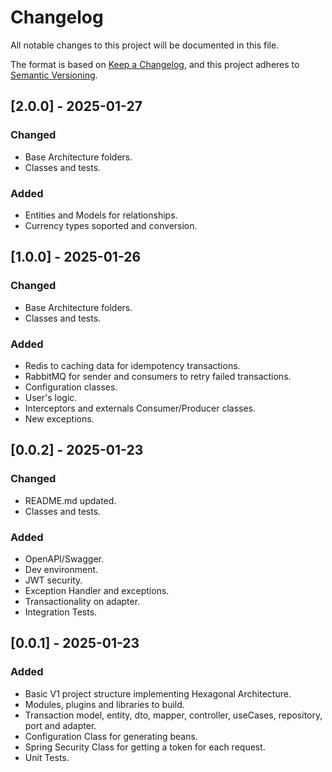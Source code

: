 # Changelog

All notable changes to this project will be documented in this file.

The format is based on [Keep a Changelog](https://keepachangelog.com/en/1.1.0/),
and this project adheres to [Semantic Versioning](https://semver.org/spec/v2.0.0.html).


## [2.0.0] - 2025-01-27

### Changed

- Base Architecture folders.
- Classes and tests.

### Added

- Entities and Models for relationships.
- Currency types soported and conversion.

## [1.0.0] - 2025-01-26

### Changed

- Base Architecture folders.
- Classes and tests.

### Added

- Redis to caching data for idempotency transactions.
- RabbitMQ for sender and consumers to retry failed transactions.
- Configuration classes.
- User's logic.
- Interceptors and externals Consumer/Producer classes.
- New exceptions.

## [0.0.2] - 2025-01-23

### Changed

- README.md updated.
- Classes and tests.

### Added

- OpenAPI/Swagger.
- Dev environment.
- JWT security.
- Exception Handler and exceptions.
- Transactionality on adapter.
- Integration Tests.



## [0.0.1] - 2025-01-23

### Added

- Basic V1 project structure implementing Hexagonal Architecture.
- Modules, plugins and libraries to build.
- Transaction model, entity, dto, mapper, controller, useCases, repository, port and adapter.
- Configuration Class for generating beans.
- Spring Security Class for getting a token for each request.
- Unit Tests.